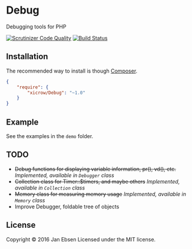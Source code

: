 # Debug
Debugging tools for PHP

[![Scrutinizer Code Quality](https://scrutinizer-ci.com/g/xicrow/Debug/badges/quality-score.png?b=master)](https://scrutinizer-ci.com/g/xicrow/Debug/?branch=master)
[![Build Status](https://scrutinizer-ci.com/g/xicrow/Debug/badges/build.png?b=master)](https://scrutinizer-ci.com/g/xicrow/Debug/build-status/master)

## Installation
The recommended way to install is though [Composer](https://getcomposer.org/).
```JSON
{
    "require": {
        "xicrow/Debug": "~1.0"
    }
}
```

## Example
See the examples in the `demo` folder.

## TODO
- ~~Debug functions for displaying variable information, pr(), vd(), etc.~~
	*Implemented, available in `Debugger` class*
- ~~Collection class for Timer::$timers, and maybe others~~
	*Implemented, available in `Collection` class*
- ~~Memory class for measuring memory usage~~
	*Implemented, available in `Memory` class*
- Improve Debugger, foldable tree of objects

## License
Copyright &copy; 2016 Jan Ebsen
Licensed under the MIT license.
